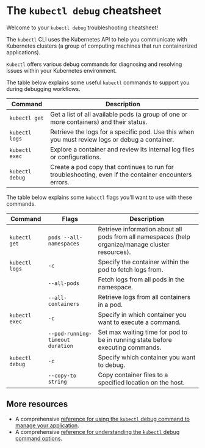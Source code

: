 # The `kubectl debug` cheatsheet 

Welcome to your `kubectl debug` troubleshooting cheatsheet! 

The `kubectl` CLI uses the Kubernetes API to help you communicate with Kubernetes clusters (a group of computing machines that run containerized applications).

`Kubectl` offers various debug commands for diagnosing and resolving issues within your Kubernetes environment. 

The table below explains some useful `kubectl` commands to support you during debugging workflows. 


| Command                        | Description                                                                                  | 
|--------------------------------|----------------------------------------------------------------------------------------------|
| `kubectl get`    | Get a list of all available pods (a group of one or more containers) and their status.                     | 
| `kubectl logs`        | Retrieve the logs for a specific pod. Use this when you must review logs or debug a container.        |
| `kubectl exec`        | Explore a container and review its internal log files or configurations.                              |
| `kubectl debug`       | Create a pod copy that continues to run for troubleshooting, even if the container encounters errors. | 

The table below explains some `kubectl` flags you'll want to use with these commands.

| Command          | Flags                            | Description                                             |
|------------------|----------------------------------|---------------------------------------------------------|
| `kubectl get`    | `pods --all-namespaces`          | Retrieve information about all pods from all namespaces (help organize/manage cluster resources). |
| `kubectl logs`   | `-c`                             | Specify the container within the pod to fetch logs from. |
|                  | `--all-pods`                     | Fetch logs from all pods in the namespace.           |
|                  | `--all-containers`               | Retrieve logs from all containers in a pod.            |
| `kubectl exec`   | `-c`                             | Specify in which container you want to execute a command. |
|                  | `--pod-running-timeout duration` | Set max waiting time for pod to be in running state before executing commands. |
| `kubectl debug`  | `-c`                             | Specify which container you want to debug.          |
|                  | `--copy-to string`               | Copy container files to a specified location on the host. |


## More resources
- A comprehensive [reference for using the `kubectl` debug command to manage your application](https://kubernetes.io/docs/reference/generated/kubectl/kubectl-commands#debug).
- A comprehensive [reference for understanding the `kubectl` debug command options](https://kubernetes.io/docs/reference/kubectl/generated/kubectl_debug/).  
